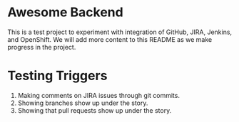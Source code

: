 # Awesome Backend

This is a test project to experiment with integration of GitHub, JIRA, Jenkins, and OpenShift. We will add more content to this README as we make progress in the project.

# Testing Triggers

1. Making comments on JIRA issues through git commits. 
2. Showing branches show up under the story.
3. Showing that pull requests show up under the story.
